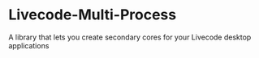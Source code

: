 # Livecode-Multi-Process
 A library that lets you create secondary cores for your Livecode  desktop applications
